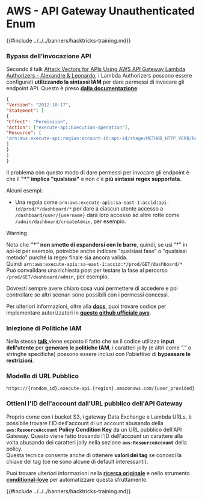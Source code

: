 # AWS - API Gateway Unauthenticated Enum

{{#include ../../../banners/hacktricks-training.md}}

### Bypass dell'invocazione API

Secondo il talk [Attack Vectors for APIs Using AWS API Gateway Lambda Authorizers - Alexandre & Leonardo](https://www.youtube.com/watch?v=bsPKk7WDOnE), i Lambda Authorizers possono essere configurati **utilizzando la sintassi IAM** per dare permessi di invocare gli endpoint API. Questo è preso [**dalla documentazione**](https://docs.aws.amazon.com/apigateway/latest/developerguide/api-gateway-control-access-using-iam-policies-to-invoke-api.html):
```json
{
"Version": "2012-10-17",
"Statement": [
{
"Effect": "Permission",
"Action": ["execute-api:Execution-operation"],
"Resource": [
"arn:aws:execute-api:region:account-id:api-id/stage/METHOD_HTTP_VERB/Resource-path"
]
}
]
}
```
Il problema con questo modo di dare permessi per invocare gli endpoint è che il **"\*" implica "qualsiasi"** e non c'è **più sintassi regex supportata**.

Alcuni esempi:

- Una regola come `arn:aws:execute-apis:sa-east-1:accid:api-id/prod/*/dashboard/*` per dare a ciascun utente accesso a `/dashboard/user/{username}` darà loro accesso ad altre rotte come `/admin/dashboard/createAdmin`, per esempio.

> [!WARNING]
> Nota che **"\*" non smette di espandersi con le barre**, quindi, se usi "\*" in api-id per esempio, potrebbe anche indicare "qualsiasi fase" o "qualsiasi metodo" purché la regex finale sia ancora valida.\
> Quindi `arn:aws:execute-apis:sa-east-1:accid:*/prod/GET/dashboard/*`\
> Può convalidare una richiesta post per testare la fase al percorso `/prod/GET/dashboard/admin`, per esempio.

Dovresti sempre avere chiaro cosa vuoi permettere di accedere e poi controllare se altri scenari sono possibili con i permessi concessi.

Per ulteriori informazioni, oltre alla [**docs**](https://docs.aws.amazon.com/apigateway/latest/developerguide/api-gateway-control-access-using-iam-policies-to-invoke-api.html), puoi trovare codice per implementare autorizzatori in [**questo github ufficiale aws**](https://github.com/awslabs/aws-apigateway-lambda-authorizer-blueprints/tree/master/blueprints).

### Iniezione di Politiche IAM

Nella stessa [**talk** ](https://www.youtube.com/watch?v=bsPKk7WDOnE) viene esposto il fatto che se il codice utilizza **input dell'utente** per **generare le politiche IAM**, i caratteri jolly (e altri come "." o stringhe specifiche) possono essere inclusi con l'obiettivo di **bypassare le restrizioni**.

### Modello di URL Pubblico
```
https://{random_id}.execute-api.{region}.amazonaws.com/{user_provided}
```
### Ottieni l'ID dell'account dall'URL pubblico dell'API Gateway

Proprio come con i bucket S3, i gateway Data Exchange e Lambda URLs, è possibile trovare l'ID dell'account di un account abusando della **`aws:ResourceAccount`** **Policy Condition Key** da un URL pubblico dell'API Gateway. Questo viene fatto trovando l'ID dell'account un carattere alla volta abusando dei caratteri jolly nella sezione **`aws:ResourceAccount`** della policy.\
Questa tecnica consente anche di ottenere **valori dei tag** se conosci la chiave del tag (ce ne sono alcune di default interessanti).

Puoi trovare ulteriori informazioni nella [**ricerca originale**](https://blog.plerion.com/conditional-love-for-aws-metadata-enumeration/) e nello strumento [**conditional-love**](https://github.com/plerionhq/conditional-love/) per automatizzare questa sfruttamento.

{{#include ../../../banners/hacktricks-training.md}}
